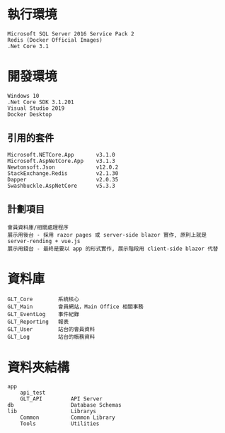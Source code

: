 # 執行環境
    Microsoft SQL Server 2016 Service Pack 2
    Redis (Docker Official Images)
    .Net Core 3.1

# 開發環境
    Windows 10
    .Net Core SDK 3.1.201
    Visual Studio 2019
    Docker Desktop

## 引用的套件
    Microsoft.NETCore.App       v3.1.0
    Microsoft.AspNetCore.App    v3.1.3
    Newtonsoft.Json             v12.0.2
    StackExchange.Redis         v2.1.30
    Dapper                      v2.0.35
    Swashbuckle.AspNetCore      v5.3.3

## 計劃項目
    會員資料庫/相關處理程序
    展示用後台 - 採用 razor pages 或 server-side blazor 實作, 原則上就是 server-rending + vue.js
    展示用錢台 - 最終是要以 app 的形式實作, 展示階段用 client-side blazor 代替



# 資料庫
    GLT_Core        系統核心
    GLT_Main        會員網站，Main Office 相關事務
    GLT_EventLog    事件紀錄
    GLT_Reporting   報表
    GLT_User        站台的會員資料
    GLT_Log         站台的帳務資料



# 資料夾結構
    app
        api_test
        GLT_API         API Server
    db                  Database Schemas
    lib                 Librarys
        Common          Common Library
        Tools           Utilities
